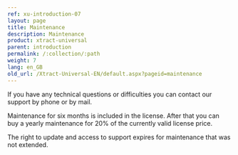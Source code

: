 ```yaml
---
ref: xu-introduction-07
layout: page
title: Maintenance
description: Maintenance
product: xtract-universal
parent: introduction
permalink: /:collection/:path
weight: 7
lang: en_GB
old_url: /Xtract-Universal-EN/default.aspx?pageid=maintenance
---
```


If you have any technical questions or difficulties you can contact our support by phone or by mail.

Maintenance for six months is included in the license. After that you can buy a yearly maintenance for 20% of the currently valid license price.

The right to update and access to support expires for maintenance that was not extended.